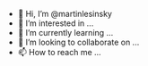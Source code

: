 - 👋 Hi, I’m @martinlesinsky
- 👀 I’m interested in ...
- 🌱 I’m currently learning ...
- 💞️ I’m looking to collaborate on ...
- 📫 How to reach me ...

<!---
martinlesinsky/martinlesinsky is a ✨ special ✨ repository because its `README.md` (this file) appears on your GitHub profile.
You can click the Preview link to take a look at your changes.
--->
